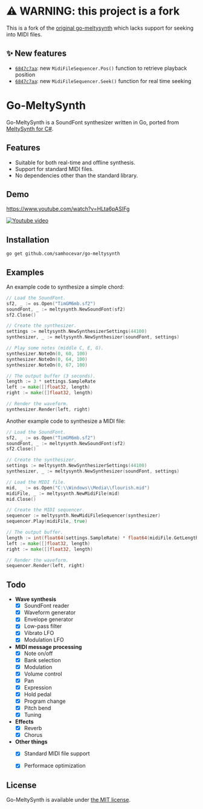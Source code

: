 # ⚠️ WARNING: this project is a fork

This is a fork of the [original go-meltysynth](https://github.com/sinshu/go-meltysynth) which lacks support for seeking into MIDI files.

## ✨ New features

- [`6847c7aa`](https://github.com/samhocevar/go-meltysynt/commit/6847c7aa31422948927d174434f7c75c111c9b4a): new `MidiFileSequencer.Pos()` function to retrieve playback position
- [`6847c7aa`](https://github.com/samhocevar/go-meltysynt/commit/6847c7aa31422948927d174434f7c75c111c9b4a): new `MidiFileSequencer.Seek()` function for real time seeking


# Go-MeltySynth

Go-MeltySynth is a SoundFont synthesizer written in Go, ported from [MeltySynth for C#](https://github.com/sinshu/meltysynth).



## Features

* Suitable for both real-time and offline synthesis.
* Support for standard MIDI files.
* No dependencies other than the standard library.



## Demo

https://www.youtube.com/watch?v=HLta6pASIFg

[![Youtube video](https://img.youtube.com/vi/HLta6pASIFg/0.jpg)](https://www.youtube.com/watch?v=HLta6pASIFg)



## Installation

```
go get github.com/samhocevar/go-meltysynth
```



## Examples

An example code to synthesize a simple chord:

```go
// Load the SoundFont.
sf2, _ := os.Open("TimGM6mb.sf2")
soundFont, _ := meltysynth.NewSoundFont(sf2)
sf2.Close()

// Create the synthesizer.
settings := meltysynth.NewSynthesizerSettings(44100)
synthesizer, _ := meltysynth.NewSynthesizer(soundFont, settings)

// Play some notes (middle C, E, G).
synthesizer.NoteOn(0, 60, 100)
synthesizer.NoteOn(0, 64, 100)
synthesizer.NoteOn(0, 67, 100)

// The output buffer (3 seconds).
length := 3 * settings.SampleRate
left := make([]float32, length)
right := make([]float32, length)

// Render the waveform.
synthesizer.Render(left, right)
```

Another example code to synthesize a MIDI file:

```go
// Load the SoundFont.
sf2, _ := os.Open("TimGM6mb.sf2")
soundFont, _ := meltysynth.NewSoundFont(sf2)
sf2.Close()

// Create the synthesizer.
settings := meltysynth.NewSynthesizerSettings(44100)
synthesizer, _ := meltysynth.NewSynthesizer(soundFont, settings)

// Load the MIDI file.
mid, _ := os.Open("C:\\Windows\\Media\\flourish.mid")
midiFile, _ := meltysynth.NewMidiFile(mid)
mid.Close()

// Create the MIDI sequencer.
sequencer := meltysynth.NewMidiFileSequencer(synthesizer)
sequencer.Play(midiFile, true)

// The output buffer.
length := int(float64(settings.SampleRate) * float64(midiFile.GetLength()) / float64(time.Second))
left := make([]float32, length)
right := make([]float32, length)

// Render the waveform.
sequencer.Render(left, right)
```



## Todo

* __Wave synthesis__
    - [x] SoundFont reader
    - [x] Waveform generator
    - [x] Envelope generator
    - [x] Low-pass filter
    - [x] Vibrato LFO
    - [x] Modulation LFO
* __MIDI message processing__
    - [x] Note on/off
    - [x] Bank selection
    - [x] Modulation
    - [x] Volume control
    - [x] Pan
    - [x] Expression
    - [x] Hold pedal
    - [x] Program change
    - [x] Pitch bend
    - [x] Tuning
* __Effects__
    - [x] Reverb
    - [x] Chorus
* __Other things__
    - [x] Standard MIDI file support
    - [x] Performace optimization



## License

Go-MeltySynth is available under [the MIT license](LICENSE.txt).
